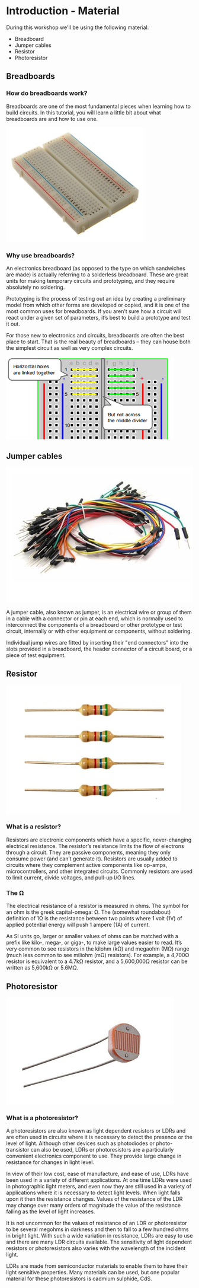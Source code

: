# Introduction - Material

During this workshop we'll be using the following material:

* Breadboard
* Jumper cables
* Resistor
* Photoresistor


## Breadboards

### How do breadboards work? 
Breadboards are one of the most fundamental pieces when learning how to build circuits. In this tutorial, you will learn a little bit about what breadboards are and how to use one.

![Breadboard](./images/Breadboard.jpg)

### Why use breadboards?

An electronics breadboard (as opposed to the type on which sandwiches are made) is actually referring to a solderless breadboard. These are great units for making temporary circuits and prototyping, and they require absolutely no soldering.

Prototyping is the process of testing out an idea by creating a preliminary model from which other forms are developed or copied, and it is one of the most common uses for breadboards. If you aren’t sure how a circuit will react under a given set of parameters, it’s best to build a prototype and test it out.

For those new to electronics and circuits, breadboards are often the best place to start. That is the real beauty of breadboards – they can house both the simplest circuit as well as very complex circuits.

![Breadboard](./images/Breadboard1.png)

## Jumper cables

![Jumper cables](./images/JumperCables.jpg)

A jumper cable, also known as jumper, is an electrical wire or group of them in a cable with a connector or pin at each end, which is normally used to interconnect the components of a breadboard or other prototype or test circuit, internally or with other equipment or components, without soldering.

Individual jump wires are fitted by inserting their "end connectors" into the slots provided in a breadboard, the header connector of a circuit board, or a piece of test equipment.

## Resistor

![Resistor](./images/Resistor.jpg)

### What is a resistor?

Resistors are electronic components which have a specific, never-changing electrical resistance. The resistor’s resistance limits the flow of electrons through a circuit. They are passive components, meaning they only consume power (and can’t generate it). Resistors are usually added to circuits where they complement active components like op-amps, microcontrollers, and other integrated circuits. Commonly resistors are used to limit current, divide voltages, and pull-up I/O lines.

### The Ω

The electrical resistance of a resistor is measured in ohms. The symbol for an ohm is the greek capital-omega: Ω. The (somewhat roundabout) definition of 1Ω is the resistance between two points where 1 volt (1V) of applied potential energy will push 1 ampere (1A) of current.

As SI units go, larger or smaller values of ohms can be matched with a prefix like kilo-, mega-, or giga-, to make large values easier to read. It’s very common to see resistors in the kilohm (kΩ) and megaohm (MΩ) range (much less common to see miliohm (mΩ) resistors). For example, a 4,700Ω resistor is equivalent to a 4.7kΩ resistor, and a 5,600,000Ω resistor can be written as 5,600kΩ or 5.6MΩ.

## Photoresistor

![Photoresistor](./images/Photoresistor.jpg)

### What is a photoresistor?

A photoresistors are also known as light dependent resistors or LDRs and are often used in circuits where it is necessary to detect the presence or the level of light. Although other devices such as photodiodes or photo-transistor can also be used, LDRs or photoresistors are a particularly convenient electronics component to use. They provide large change in resistance for changes in light level.

In view of their low cost, ease of manufacture, and ease of use, LDRs have been used in a variety of different applications. At one time LDRs were used in photographic light meters, and even now they are still used in a variety of applications where it is necessary to detect light levels. When light falls upon it then the resistance changes. Values of the resistance of the LDR may change over many orders of magnitude the value of the resistance falling as the level of light increases.

It is not uncommon for the values of resistance of an LDR or photoresistor to be several megohms in darkness and then to fall to a few hundred ohms in bright light. With such a wide variation in resistance, LDRs are easy to use and there are many LDR circuits available. The sensitivity of light dependent resistors or photoresistors also varies with the wavelength of the incident light.

LDRs are made from semiconductor materials to enable them to have their light sensitive properties. Many materials can be used, but one popular material for these photoresistors is cadmium sulphide, CdS.

